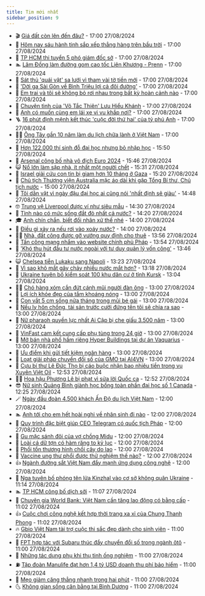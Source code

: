 ```yaml
---
title: Tim mới nhất
sidebar_position: 9
---
```


<!-- vnexpress-tin-moi-nhat:START -->
- 🎬 [Giá đất còn lên đến đâu?](https://vnexpress.net/gia-dat-con-len-den-dau-4786448.html) - 17:00 27/08/2024
- 🐎 [Hôm nay sáu hành tinh sắp xếp thẳng hàng trên bầu trời](https://vnexpress.net/hom-nay-sau-hanh-tinh-sap-xep-thang-hang-tren-bau-troi-4786437.html) - 17:00 27/08/2024
- 🦍 [TP HCM thi tuyển 5 phó giám đốc sở](https://vnexpress.net/tp-hcm-thi-tuyen-5-pho-giam-doc-so-4786423.html) - 17:00 27/08/2024
- 🏊 [Lâm Đồng làm đường gom cao tốc Liên Khương - Prenn](https://vnexpress.net/lam-dong-lam-duong-gom-cao-toc-lien-khuong-prenn-4786420.html) - 17:00 27/08/2024
- 🎊 [Sát thủ &#39;quái vật&#39; sa lưới vì tham vài tờ tiền mới](https://vnexpress.net/sat-thu-sa-luoi-vi-tham-vai-to-tien-moi-4786400.html) - 17:00 27/08/2024
- 🎃 [&#39;Dời ga Sài Gòn về Bình Triệu lợi cả đôi đường&#39;](https://vnexpress.net/doi-ga-sai-gon-ve-binh-trieu-loi-ca-doi-duong-4786346.html) - 17:00 27/08/2024
- 🧰 [Em trai và tôi sẽ không bỏ rơi nhau trong bất kỳ hoàn cảnh nào](https://vnexpress.net/em-trai-va-toi-se-khong-bo-roi-nhau-trong-bat-ky-hoan-canh-nao-4786251.html) - 17:00 27/08/2024
- 🔭 [Chuyện tình của &#39;Võ Tắc Thiên&#39; Lưu Hiểu Khánh](https://vnexpress.net/chuyen-tinh-cua-vo-tac-thien-luu-hieu-khanh-4786209.html) - 17:00 27/08/2024
- 🫶 [Anh có muốn cùng em lái xe vi vu khắp nơi?](https://vnexpress.net/anh-co-muon-cung-em-lai-xe-vi-vu-khap-noi-4786147.html) - 17:00 27/08/2024
- 🪜 [16 phút định mệnh kết thúc &#39;cuộc đời thứ hai&#39; của tỷ phú Anh](https://vnexpress.net/16-phut-dinh-menh-ket-thuc-cuoc-doi-thu-hai-cua-ty-phu-anh-4785783.html) - 17:00 27/08/2024
- 👨‍🏫 [Ông Tây gần 10 năm làm du lịch chữa lành ở Việt Nam](https://vnexpress.net/ong-tay-gan-10-nam-lam-du-lich-chua-lanh-o-viet-nam-4777007.html) - 17:00 27/08/2024
- 🎊 [Hơn 122.000 thí sinh đỗ đại học nhưng bỏ nhập học](https://vnexpress.net/hon-122-000-thi-sinh-do-dai-hoc-nhung-bo-nhap-hoc-4786441.html) - 15:50 27/08/2024
- 🎊 [Arsenal công bố nhà vô địch Euro 2024](https://vnexpress.net/arsenal-cong-bo-nha-vo-dich-euro-2024-4786443.html) - 15:46 27/08/2024
- 😺 [Nổ lớn làm sập nhà, ít nhất một người chết](https://vnexpress.net/no-lon-lam-sap-nha-it-nhat-mot-nguoi-chet-4786428.html) - 15:31 27/08/2024
- 🐘 [Israel giải cứu con tin bị giam hơn 10 tháng ở Gaza](https://vnexpress.net/israel-giai-cuu-con-tin-bi-giam-hon-10-thang-o-gaza-4786433.html) - 15:20 27/08/2024
- 🌁 [Chủ tịch Thượng viện Australia mặc áo dài khi gặp Tổng Bí thư, Chủ tịch nước](https://vnexpress.net/chu-tich-thuong-vien-australia-mac-ao-dai-khi-gap-tong-bi-thu-chu-tich-nuoc-4786426.html) - 15:00 27/08/2024
- 🐲 [Tôi dằn vặt vì ngày đậu đại học ai cũng nói &#39;nhất định sẽ giàu&#39;](https://vnexpress.net/toi-dan-vat-vi-ngay-dau-dai-hoc-ai-cung-noi-nhat-dinh-se-giau-4786360.html) - 14:48 27/08/2024
- 🤓 [Trung vệ Liverpool được ví như siêu mẫu](https://vnexpress.net/trung-ve-liverpool-duoc-vi-nhu-sieu-mau-4785213.html) - 14:30 27/08/2024
- 💪 [Tỉnh nào có mức sống đắt đỏ nhất cả nước?](https://vnexpress.net/tinh-nao-co-muc-song-dat-do-nhat-ca-nuoc-4786404.html) - 14:20 27/08/2024
- 🎓 [Anh chín chắn, biết đối nhân xử thế nhé](https://vnexpress.net/anh-chin-chan-biet-doi-nhan-xu-the-nhe-4786111.html) - 14:00 27/08/2024
- 🫣 [Điều gì xảy ra nếu rơi vào xoáy nước?](https://vnexpress.net/dieu-gi-xay-ra-neu-roi-vao-xoay-nuoc-4786000.html) - 14:00 27/08/2024
- 🧑‍💻 [Nhà, đất công được gỡ vướng quy định cho thuê](https://vnexpress.net/nha-dat-cong-duoc-go-vuong-quy-dinh-cho-thue-4786337.html) - 13:56 27/08/2024
- 🐲 [Tấn công mạng nhắm vào website chính phủ Pháp](https://vnexpress.net/tan-cong-mang-nham-vao-website-chinh-phu-phap-4786416.html) - 13:54 27/08/2024
- 🌝 [&#39;Khó thu hút đầu tư nước ngoài với tư duy quản lý vốn công&#39;](https://vnexpress.net/kho-thu-hut-dau-tu-nuoc-ngoai-voi-tu-duy-quan-ly-von-cong-4786418.html) - 13:46 27/08/2024
- 😺 [Chelsea tiễn Lukaku sang Napoli](https://vnexpress.net/chelsea-tien-lukaku-sang-napoli-4786413.html) - 13:23 27/08/2024
- 🐎 [Vì sao khô mắt gây chảy nhiều nước mắt hơn?](https://vnexpress.net/vi-sao-kho-mat-gay-chay-nhieu-nuoc-mat-hon-4786375.html) - 13:18 27/08/2024
- 🎡 [Ukraine tuyên bố kiểm soát 100 khu dân cư ở tỉnh Kursk](https://vnexpress.net/ukraine-tuyen-bo-kiem-soat-100-khu-dan-cu-o-tinh-kursk-4786408.html) - 13:04 27/08/2024
- 👨‍🏫 [Chó hàng xóm cắn đứt cánh mũi người đàn ông](https://vnexpress.net/cho-hang-xom-can-dut-canh-mui-nguoi-dan-ong-4786388.html) - 13:00 27/08/2024
- 🦆 [Lợi ích khỏe đẹp của tắm khoáng nóng](https://vnexpress.net/loi-ich-khoe-dep-cua-tam-khoang-nong-4786407.html) - 13:00 27/08/2024
- 🚦 [Con vắt 5 cm sống nửa tháng trong mũi bé gái](https://vnexpress.net/con-vat-5-cm-song-nua-thang-trong-mui-be-gai-4786280.html) - 13:00 27/08/2024
- 💫 [Nếu ly hôn chồng, tài sản trước cưới đứng tên tôi sẽ chia ra sao](https://vnexpress.net/neu-ly-hon-chong-tai-san-truoc-cuoi-dung-ten-toi-se-chia-ra-sao-4786253.html) - 13:00 27/08/2024
- 🎉 [Nữ pharaoh quyền lực nhất Ai Cập bị che giấu 3.500 năm](https://vnexpress.net/nu-pharaoh-quyen-luc-nhat-ai-cap-bi-che-giau-3-500-nam-4786170.html) - 13:00 27/08/2024
- 🌋 [VinFast cam kết cung cấp phụ tùng trong 24 giờ](https://vnexpress.net/vinfast-cam-ket-cung-cap-phu-tung-trong-24-gio-4786422.html) - 13:00 27/08/2024
- 🤖 [Mở bán nhà phố hầm riêng Hyper Buildings tại dự án Vaquarius](https://vnexpress.net/mo-ban-nha-pho-ham-rieng-hyper-buildings-tai-du-an-vaquarius-4786412.html) - 13:00 27/08/2024
- 🦏 [Ưu điểm khi gửi tiết kiệm ngân hàng](https://vnexpress.net/uu-diem-khi-gui-tiet-kiem-ngan-hang-4786405.html) - 13:00 27/08/2024
- 🦩 [Loạt giải pháp chuyển đổi số của GMO tại AI4VN](https://vnexpress.net/loat-giai-phap-chuyen-doi-so-cua-gmo-tai-ai4vn-4786285.html) - 13:00 27/08/2024
- 👺 [Cựu bí thư Lê Đức Thọ bị cáo buộc nhận bao nhiêu tiền trong vụ Xuyên Việt Oil](https://vnexpress.net/cuu-bi-thu-ben-tre-le-duc-tho-bi-cao-buoc-nhan-hoi-lo-600-000-usd-4786399.html) - 12:53 27/08/2024
- 🧑‍🏫 [Hoa hậu Phương Lê bị phạt vì sửa lời Quốc ca](https://vnexpress.net/hoa-hau-phuong-le-bi-phat-vi-sua-loi-quoc-ca-4786409.html) - 12:52 27/08/2024
- 😎 [Nữ sinh Quảng Bình giành học bổng toàn phần đại học số 1 Canada](https://vnexpress.net/nu-sinh-quang-binh-gianh-hoc-bong-toan-phan-dai-hoc-so-1-canada-4786054.html) - 12:25 27/08/2024
- 🪄 [Ngày đầu đoàn 4.500 khách Ấn Độ du lịch Việt Nam](https://vnexpress.net/ngay-dau-doan-4-500-khach-an-do-du-lich-viet-nam-4786387.html) - 12:00 27/08/2024
- 🏊 [Anh tới cho em hết hoài nghi về nhân sinh đi nào](https://vnexpress.net/anh-toi-cho-em-het-hoai-nghi-ve-nhan-sinh-di-nao-4786110.html) - 12:00 27/08/2024
- 💃 [Quy trình đặc biệt giúp CEO Telegram có quốc tịch Pháp](https://vnexpress.net/quy-trinh-dac-biet-giup-ceo-telegram-co-quoc-tich-phap-4786100.html) - 12:00 27/08/2024
- 🦆 [Gu mặc sánh đôi của vợ chồng Midu](https://vnexpress.net/gu-mac-sanh-doi-cua-vo-chong-midu-4786096.html) - 12:00 27/08/2024
- 🎊 [Loài cá dữ tợn có hàm răng to kỷ lục](https://vnexpress.net/loai-ca-du-ton-co-ham-rang-to-ky-luc-4785998.html) - 12:00 27/08/2024
- 👺 [Phổi tổn thương hình chồi cây do lao](https://vnexpress.net/phoi-ton-thuong-hinh-choi-cay-do-lao-4786367.html) - 12:00 27/08/2024
- 🎡 [Vaccine ung thư phổi được thử nghiệm thế nào?](https://vnexpress.net/vaccine-ung-thu-phoi-duoc-thu-nghiem-the-nao-4786326.html) - 12:00 27/08/2024
- 👍 [Ngành đường sắt Việt Nam đẩy mạnh ứng dụng công nghệ](https://vnexpress.net/nganh-duong-sat-viet-nam-day-manh-ung-dung-cong-nghe-4786156.html) - 12:00 27/08/2024
- 🐎 [Nga tuyên bố phóng tên lửa Kinzhal vào cơ sở không quân Ukraine](https://vnexpress.net/nga-tuyen-bo-phong-ten-lua-kinzhal-vao-co-so-khong-quan-ukraine-4786392.html) - 11:14 27/08/2024
- 🏊 [TP HCM công bố dịch sởi](https://vnexpress.net/tp-hcm-cong-bo-dich-soi-4786391.html) - 11:07 27/08/2024
- 🦩 [Chuyên gia World Bank: Việt Nam cần tăng lao động có bằng cấp](https://vnexpress.net/chuyen-gia-world-bank-viet-nam-can-tang-lao-dong-co-bang-cap-4786226.html) - 11:02 27/08/2024
- 👍 [Cuộc chơi công nghệ kết hợp thời trang xa xỉ của Chung Thanh Phong](https://vnexpress.net/cuoc-choi-cong-nghe-ket-hop-thoi-trang-xa-xi-cua-chung-thanh-phong-4786232.html) - 11:02 27/08/2024
- 🔥 [Gbio Việt Nam tài trợ cuộc thi sắc đẹp dành cho sinh viên](https://vnexpress.net/gbio-viet-nam-tai-tro-cuoc-thi-sac-dep-danh-cho-sinh-vien-4786373.html) - 11:00 27/08/2024
- 💄 [FPT hợp tác với Subaru thúc đẩy chuyển đổi số trong ngành ôtô](https://vnexpress.net/fpt-hop-tac-voi-subaru-thuc-day-chuyen-doi-so-trong-nganh-oto-4786371.html) - 11:00 27/08/2024
- 🤡 [Những tác dụng phụ khi thụ tinh ống nghiệm](https://vnexpress.net/nhung-tac-dung-phu-khi-thu-tinh-ong-nghiem-4786292.html) - 11:00 27/08/2024
- ⛽️ [Tập đoàn Manulife đạt hơn 1,4 tỷ USD doanh thu phí bảo hiểm](https://vnexpress.net/tap-doan-manulife-dat-hon-1-4-ty-usd-doanh-thu-phi-bao-hiem-4786255.html) - 11:00 27/08/2024
- 🚀 [Mẹo giảm căng thẳng nhanh trong hai phút](https://vnexpress.net/meo-giam-cang-thang-nhanh-trong-hai-phut-4786127.html) - 11:00 27/08/2024
- 🌜 [Không gian sống cân bằng tại Bình Dương](https://vnexpress.net/khong-gian-song-can-bang-tai-binh-duong-4786108.html) - 11:00 27/08/2024<!-- vnexpress-tin-moi-nhat:END -->

